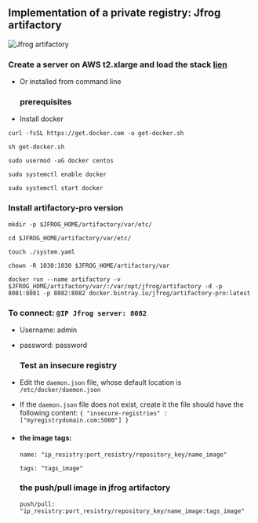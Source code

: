 ## Implementation of a private registry: Jfrog artifactory

![Jfrog artifactory](https://cdn.opsmatters.com/sites/default/files/logos/jfrog-logo.png)
  ### Create a server on AWS **t2.xlarge** and load the stack [lien](https://github.com/AbdoulRahimBarry/artifactory)

* Or installed from command line
  
  ### prerequisites

* Install docker

`curl -fsSL https://get.docker.com -o get-docker.sh`

`sh get-docker.sh`

`sudo usermod -aG docker centos`

`sudo systemctl enable docker`

`sudo systemctl start docker`
  
  ### Install artifactory-pro version
  
   `mkdir -p $JFROG_HOME/artifactory/var/etc/`

   `cd $JFROG_HOME/artifactory/var/etc/`

   `touch ./system.yaml`

   `chown -R 1030:1030 $JFROG_HOME/artifactory/var`

   `docker run --name artifactory -v $JFROG_HOME/artifactory/var/:/var/opt/jfrog/artifactory -d -p 8081:8081 -p 8082:8082 docker.bintray.io/jfrog/artifactory-pro:latest`
  
  ### To connect: `@IP Jfrog server: 8082`

* Username: admin

* password: password
  
  ### Test an insecure registry

* Edit the `daemon.json` file, whose default location is `/etc/docker/daemon.json`

* If the `daemon.json` file does not exist, create it
  the file should have the following content:
  `{
  "insecure-registries" : ["myregistrydomain.com:5000"]
  }`

* #### the image tags:
  
   `name: "ip_resistry:port_resistry/repository_key/name_image"`

   `tags: "tags_image"`
  
  ### the push/pull image in jfrog artifactory
  
  `push/pull: "ip_resistry:port_resistry/repository_key/name_image:tags_image"`

